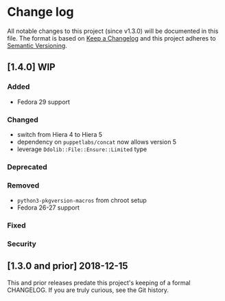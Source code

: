 <!--
# This file is part of the doubledog-mock Puppet module.
# Copyright 2018-2019 John Florian
# SPDX-License-Identifier: GPL-3.0-or-later

Template

## [VERSION] DATE/WIP
### Added
### Changed
### Deprecated
### Removed
### Fixed
### Security

-->

# Change log

All notable changes to this project (since v1.3.0) will be documented in this file.  The format is based on [Keep a Changelog](http://keepachangelog.com/en/1.0.0/) and this project adheres to [Semantic Versioning](http://semver.org).

## [1.4.0] WIP
### Added
- Fedora 29 support
### Changed
- switch from Hiera 4 to Hiera 5
- dependency on `puppetlabs/concat` now allows version 5
- leverage `Ddolib::File::Ensure::Limited` type
### Deprecated
### Removed
- `python3-pkgversion-macros` from chroot setup
- Fedora 26-27 support
### Fixed
### Security

## [1.3.0 and prior] 2018-12-15

This and prior releases predate this project's keeping of a formal CHANGELOG.  If you are truly curious, see the Git history.
